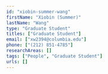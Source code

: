 ```yaml
---
id: "xiobin-summer-wang"
firstName: "Xiobin (Summer)"
lastName: "Wang"
type: "Graduate Student"
titles: ["Graduate Student"]
email: ["xw2394@columbia.edu"]
phone: ["(212) 851-4785"]
researchAreas: []
tags: ["People", "Graduate Student"]
urls: []
---
```

